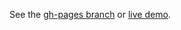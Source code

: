See the [gh-pages branch](https://github.com/jasonm/tastywheel/tree/gh-pages) or [live demo](http://jayunit.net/tastywheel/).
